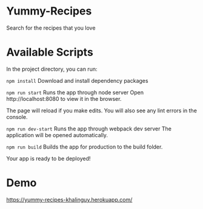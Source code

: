 # Yummy-Recipes
Search for the recipes that you love

# Available Scripts

In the project directory, you can run:

`npm install`
Download and install dependency packages 

`npm run start`
Runs the app through node server
Open http://localhost:8080 to view it in the browser.

The page will reload if you make edits.
You will also see any lint errors in the console.

`npm run dev-start`
Runs the app through webpack dev server
The application will be opened automatically.

`npm run build`
Builds the app for production to the build folder.

Your app is ready to be deployed!

# Demo
https://yummy-recipes-khalinguy.herokuapp.com/
